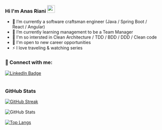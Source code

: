 
### Hi I'm Anas Riani <img src="https://camo.githubusercontent.com/e8e7b06ecf583bc040eb60e44eb5b8e0ecc5421320a92929ce21522dbc34c891/68747470733a2f2f6d656469612e67697068792e636f6d2f6d656469612f6876524a434c467a6361737252346961377a2f67697068792e676966" width="25px" data-canonical-src="https://media.giphy.com/media/hvRJCLFzcasrR4ia7z/giphy.gif" style="max-width: 100%;"> 
- 🔭 I’m currently a software craftsman engineer (Java / Spring Boot / React / Angular)
- 🌱 I’m currently learning management to be a Team Manager
- 👀 I'm so intersted in Clean Architecture / TDD / BDD / DDD / Clean code
- 👯 I'm open to new career opportunities
- ⚡ I love traveling & watching series

### 🤝 Connect with me:

<div id="badges">
  <a href="https://fr.linkedin.com/in/anas-riani-027091139">
    <img src="https://img.shields.io/badge/LinkedIn-blue?style=for-the-badge&logo=linkedin&logoColor=white" alt="LinkedIn Badge"/>
  </a>
</div>

</br>

### GitHub Stats
[![GitHub Streak](https://github-readme-streak-stats.herokuapp.com?user=nakigami&theme=react&date_format=M%20j%5B%2C%20Y%5D)](https://git.io/streak-stats)
<br />
<br />
![GitHub Stats](https://github-readme-stats.vercel.app/api?username=nakigami&theme=radical)
<br />
<br />
[![Top Langs](https://github-readme-stats.vercel.app/api/top-langs/?username=nakigami&layout=compact&theme=radical&langs_count=10)](https://github.com/anuraghazra/github-readme-stats)

